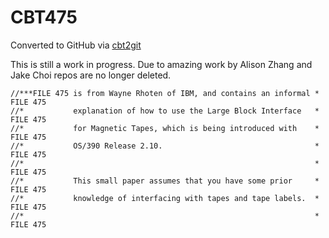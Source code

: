 # CBT475
Converted to GitHub via [cbt2git](https://github.com/wizardofzos/cbt2git)

This is still a work in progress. 
Due to amazing work by Alison Zhang and Jake Choi repos are no longer deleted.

```
//***FILE 475 is from Wayne Rhoten of IBM, and contains an informal *   FILE 475
//*           explanation of how to use the Large Block Interface   *   FILE 475
//*           for Magnetic Tapes, which is being introduced with    *   FILE 475
//*           OS/390 Release 2.10.                                  *   FILE 475
//*                                                                 *   FILE 475
//*           This small paper assumes that you have some prior     *   FILE 475
//*           knowledge of interfacing with tapes and tape labels.  *   FILE 475
//*                                                                 *   FILE 475
```
